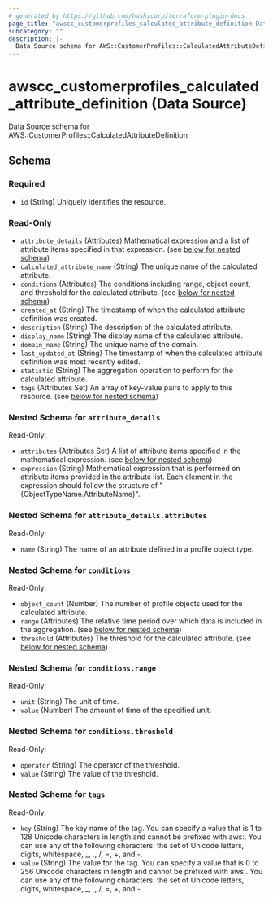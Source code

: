 ```yaml
---
# generated by https://github.com/hashicorp/terraform-plugin-docs
page_title: "awscc_customerprofiles_calculated_attribute_definition Data Source - terraform-provider-awscc"
subcategory: ""
description: |-
  Data Source schema for AWS::CustomerProfiles::CalculatedAttributeDefinition
---
```


# awscc_customerprofiles_calculated_attribute_definition (Data Source)

Data Source schema for AWS::CustomerProfiles::CalculatedAttributeDefinition



<!-- schema generated by tfplugindocs -->
## Schema

### Required

- `id` (String) Uniquely identifies the resource.

### Read-Only

- `attribute_details` (Attributes) Mathematical expression and a list of attribute items specified in that expression. (see [below for nested schema](#nestedatt--attribute_details))
- `calculated_attribute_name` (String) The unique name of the calculated attribute.
- `conditions` (Attributes) The conditions including range, object count, and threshold for the calculated attribute. (see [below for nested schema](#nestedatt--conditions))
- `created_at` (String) The timestamp of when the calculated attribute definition was created.
- `description` (String) The description of the calculated attribute.
- `display_name` (String) The display name of the calculated attribute.
- `domain_name` (String) The unique name of the domain.
- `last_updated_at` (String) The timestamp of when the calculated attribute definition was most recently edited.
- `statistic` (String) The aggregation operation to perform for the calculated attribute.
- `tags` (Attributes Set) An array of key-value pairs to apply to this resource. (see [below for nested schema](#nestedatt--tags))

<a id="nestedatt--attribute_details"></a>
### Nested Schema for `attribute_details`

Read-Only:

- `attributes` (Attributes Set) A list of attribute items specified in the mathematical expression. (see [below for nested schema](#nestedatt--attribute_details--attributes))
- `expression` (String) Mathematical expression that is performed on attribute items provided in the attribute list. Each element in the expression should follow the structure of "{ObjectTypeName.AttributeName}".

<a id="nestedatt--attribute_details--attributes"></a>
### Nested Schema for `attribute_details.attributes`

Read-Only:

- `name` (String) The name of an attribute defined in a profile object type.



<a id="nestedatt--conditions"></a>
### Nested Schema for `conditions`

Read-Only:

- `object_count` (Number) The number of profile objects used for the calculated attribute.
- `range` (Attributes) The relative time period over which data is included in the aggregation. (see [below for nested schema](#nestedatt--conditions--range))
- `threshold` (Attributes) The threshold for the calculated attribute. (see [below for nested schema](#nestedatt--conditions--threshold))

<a id="nestedatt--conditions--range"></a>
### Nested Schema for `conditions.range`

Read-Only:

- `unit` (String) The unit of time.
- `value` (Number) The amount of time of the specified unit.


<a id="nestedatt--conditions--threshold"></a>
### Nested Schema for `conditions.threshold`

Read-Only:

- `operator` (String) The operator of the threshold.
- `value` (String) The value of the threshold.



<a id="nestedatt--tags"></a>
### Nested Schema for `tags`

Read-Only:

- `key` (String) The key name of the tag. You can specify a value that is 1 to 128 Unicode characters in length and cannot be prefixed with aws:. You can use any of the following characters: the set of Unicode letters, digits, whitespace, _, ., /, =, +, and -.
- `value` (String) The value for the tag. You can specify a value that is 0 to 256 Unicode characters in length and cannot be prefixed with aws:. You can use any of the following characters: the set of Unicode letters, digits, whitespace, _, ., /, =, +, and -.


